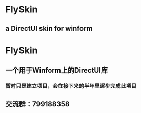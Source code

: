 # FlySkin
## a DirectUI skin for winform

# FlySkin
## 一个用于Winform上的DirectUI库

### 暂时只是建立项目，会在接下来的半年里逐步完成此项目

## 交流群：799188358
